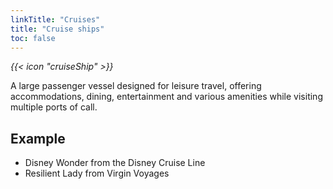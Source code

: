 ```yaml
---
linkTitle: "Cruises"
title: "Cruise ships"
toc: false
---
```


<i class="bigIcon">{{< icon "cruiseShip" >}}</i>

A large passenger vessel designed for leisure travel, offering accommodations, dining, entertainment and various amenities while visiting multiple ports of call.

## Example
* Disney Wonder from the Disney Cruise Line
* Resilient Lady from Virgin Voyages